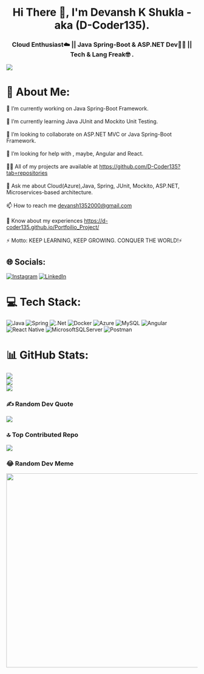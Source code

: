 <h1 align="center">Hi There 👋, I'm Devansh K Shukla - aka (D-Coder135).</h1>
<h3 align="center">Cloud Enthusiast☁️ || Java Spring-Boot & ASP.NET Dev👨‍💻 || Tech & Lang Freak🤓 .</h3>

[![](https://visitcount.itsvg.in/api?id=D-Coder135&icon=5&color=5)](https://visitcount.itsvg.in)

# 💫 About Me:
🔭 I’m currently working on Java Spring-Boot Framework.<br><br>🌱 I’m currently learning Java JUnit and Mockito Unit Testing.<br><br>👯 I’m looking to collaborate on ASP.NET MVC or Java Spring-Boot Framework.<br><br>🤝 I’m looking for help with , maybe, Angular and React.<br><br>👨‍💻 All of my projects are available at https://github.com/D-Coder135?tab=repositories<br><br>💬 Ask me about Cloud(Azure),Java, Spring, JUnit, Mockito, ASP.NET, Microservices-based architecture.<br><br>📫 How to reach me devansh1352000@gmail.com<br><br>📄 Know about my experiences https://d-coder135.github.io/Portfoilio_Project/<br><br>⚡ Motto: KEEP LEARNING, KEEP GROWING. CONQUER THE WORLD!⚡


## 🌐 Socials:
[![Instagram](https://img.shields.io/badge/Instagram-%23E4405F.svg?logo=Instagram&logoColor=white)](https://instagram.com/de_coder135) [![LinkedIn](https://img.shields.io/badge/LinkedIn-%230077B5.svg?logo=linkedin&logoColor=white)](https://linkedin.com/in/https://www.linkedin.com/in/devansh-k-shukla-63392a209/) 

# 💻 Tech Stack:
![Java](https://img.shields.io/badge/java-%23ED8B00.svg?style=plastic&logo=java&logoColor=white) ![Spring](https://img.shields.io/badge/spring-%236DB33F.svg?style=plastic&logo=spring&logoColor=white) ![.Net](https://img.shields.io/badge/.NET-5C2D91?style=plastic&logo=.net&logoColor=white) ![Docker](https://img.shields.io/badge/docker-%230db7ed.svg?style=plastic&logo=docker&logoColor=white) ![Azure](https://img.shields.io/badge/azure-%230072C6.svg?style=plastic&logo=azure-devops&logoColor=white) ![MySQL](https://img.shields.io/badge/mysql-%2300f.svg?style=plastic&logo=mysql&logoColor=white) ![Angular](https://img.shields.io/badge/angular-%23DD0031.svg?style=plastic&logo=angular&logoColor=white) ![React Native](https://img.shields.io/badge/react_native-%2320232a.svg?style=plastic&logo=react&logoColor=%2361DAFB) ![MicrosoftSQLServer](https://img.shields.io/badge/Microsoft%20SQL%20Sever-CC2927?style=plastic&logo=microsoft%20sql%20server&logoColor=white) ![Postman](https://img.shields.io/badge/Postman-FF6C37?style=plastic&logo=postman&logoColor=white)
# 📊 GitHub Stats:
![](https://github-readme-stats.vercel.app/api?username=D-Coder135&theme=maroongold&hide_border=false&include_all_commits=false&count_private=true)<br/>
![](https://github-readme-streak-stats.herokuapp.com/?user=D-Coder135&theme=maroongold&hide_border=false)<br/>
![](https://github-readme-stats.vercel.app/api/top-langs/?username=D-Coder135&theme=maroongold&hide_border=false&include_all_commits=false&count_private=true&layout=compact)

### ✍️ Random Dev Quote
![](https://quotes-github-readme.vercel.app/api?type=horizontal&theme=radical)

### 🔝 Top Contributed Repo
![](https://github-contributor-stats.vercel.app/api?username=D-Coder135&limit=5&theme=radical&combine_all_yearly_contributions=true)

### 😂 Random Dev Meme
<img src="https://rm.up.railway.app/" width="512px"/>

<!-- Proudly created with GPRM ( https://gprm.itsvg.in ) -->

